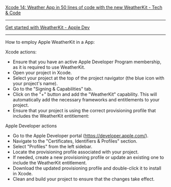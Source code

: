 [Xcode 14: Weather App in 50 lines of code with the new WeatherKit - Tech & Code](https://youtu.be/nN5sUJjJde8?si=NB_WUcX6LtWpgPf6)

- - - -

[Get started with WeatherKit - Apple Dev](https://developer.apple.com/weatherkit/get-started/)

- - - - 

How to employ Apple WeatherKit in a App:

Xcode actions:

* Ensure that you have an active Apple Developer Program membership, as it is required to use WeatherKit.
* Open your project in Xcode.
* Select your project at the top of the project navigator (the blue icon with your project's name).
* Go to the "Signing & Capabilities" tab.
* Click on the "+" button and add the "WeatherKit" capability. This will automatically add the necessary frameworks and entitlements to your project.
* Ensure that your project is using the correct provisioning profile that includes the WeatherKit entitlement:

Apple Developer actions

* Go to the Apple Developer portal (https://developer.apple.com/).
* Navigate to the "Certificates, Identifiers & Profiles" section.
* Select "Profiles" from the left sidebar.
* Locate the provisioning profile associated with your project.
* If needed, create a new provisioning profile or update an existing one to include the WeatherKit entitlement.
* Download the updated provisioning profile and double-click it to install in Xcode.
* Clean and build your project to ensure that the changes take effect.
